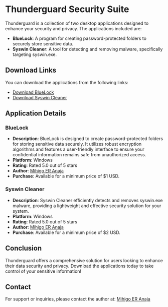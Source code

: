 # Thunderguard Security Suite

Thunderguard is a collection of two desktop applications designed to enhance your security and privacy. The applications included are:

- **BlueLock**: A program for creating password-protected folders to securely store sensitive data.
- **Syswin Cleaner**: A tool for detecting and removing malware, specifically targeting syswin.exe.

## Download Links

You can download the applications from the following links:

- [Download BlueLock](https://gjshop.itch.io/bluelock-100)
- [Download Syswin Cleaner](https://gjshop.itch.io/syswin-cleaner-100-setup)

## Application Details

### BlueLock

- **Description**: BlueLock is designed to create password-protected folders for storing sensitive data securely. It utilizes robust encryption algorithms and features a user-friendly interface to ensure your confidential information remains safe from unauthorized access.
- **Platform**: Windows
- **Rating**: Rated 5.0 out of 5 stars
- **Author**: [Mihigo ER Anaja](https://mihigoanaja.alreflections.net)
- **Purchase**: Available for a minimum price of $1 USD.

### Syswin Cleaner

- **Description**: Syswin Cleaner efficiently detects and removes syswin.exe malware, providing a lightweight and effective security solution for your system.
- **Platform**: Windows
- **Rating**: Rated 5.0 out of 5 stars
- **Author**: [Mihigo ER Anaja](https://mihigoanaja.alreflections.net)
- **Purchase**: Available for a minimum price of $2 USD.

## Conclusion

Thunderguard offers a comprehensive solution for users looking to enhance their data security and privacy. Download the applications today to take control of your sensitive information!

## Contact

For support or inquiries, please contact the author at: [Mihigo ER Anaja](https://mihigoanaja.alreflections.net)
